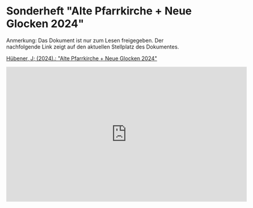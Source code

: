 # Sonderheft "Alte Pfarrkirche + Neue Glocken 2024"

Anmerkung: Das Dokument ist nur zum Lesen freigegeben. Der nachfolgende Link zeigt auf den aktuellen Stellplatz des Dokumentes.

[Hübener, J; (2024).: "Alte Pfarrkirche + Neue Glocken 2024"](https://kirchemahlsdorf-my.sharepoint.com/:b:/g/personal/joachim_huebener_kirche-mahlsdorf_de/EWcFNQGnnzxFkaQ5D5CIFN4BN8KnI0e6fOEufD8cphRK9Q?e=07f0er)

<iframe src="https://kirchemahlsdorf-my.sharepoint.com/personal/joachim_huebener_kirche-mahlsdorf_de/_layouts/15/embed.aspx?UniqueId=01350567-9fa7-453c-91a4-390f908814de" width="640" height="360" frameborder="0" scrolling="no" allowfullscreen title="SonderheftGlocken"></iframe>
